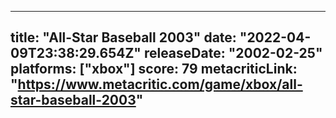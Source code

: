 
---
title: "All-Star Baseball 2003"
date: "2022-04-09T23:38:29.654Z"
releaseDate: "2002-02-25"
platforms: ["xbox"]
score: 79
metacriticLink: "https://www.metacritic.com/game/xbox/all-star-baseball-2003"
---
